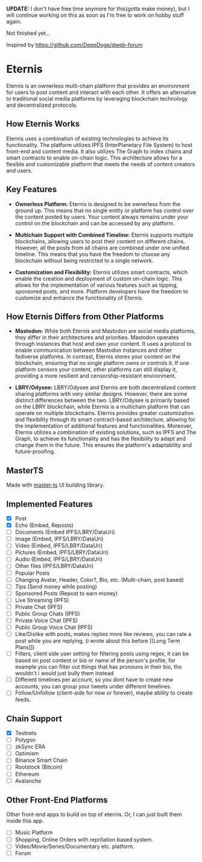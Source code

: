 **UPDATE:** I don't have free time anymore for this(gotta make money), but I will continue working on this as soon as I'm free to work on hobby stuff again.

Not finished yet...

Inspired by https://github.com/DeepDoge/dweb-forum

# Eternis

Eternis is an ownerless multi-chain platform that provides an environment for users to post content and interact with each other. It offers an alternative to traditional social media platforms by leveraging blockchain technology and decentralized protocols.

## How Eternis Works

Eternis uses a combination of existing technologies to achieve its functionality. The platform utilizes IPFS (InterPlanetary File System) to host front-end and content media. It also utilizes The Graph to index chains and smart contracts to enable on-chain logic. This architecture allows for a flexible and customizable platform that meets the needs of content creators and users.

## Key Features

-   **Ownerless Platform:** Eternis is designed to be ownerless from the ground up. This means that no single entity or platform has control over the content posted by users. Your content always remains under your control on the blockchain and can be accessed by any platform.

-   **Multichain Support with Combined Timeline:** Eternis supports multiple blockchains, allowing users to post their content on different chains. However, all the posts from all chains are combined under one unified timeline. This means that you have the freedom to choose any blockchain without being restricted to a single network.

-   **Customization and Flexibility:** Eternis utilizes smart contracts, which enable the creation and deployment of custom on-chain logic. This allows for the implementation of various features such as tipping, sponsored posts, and more. Platform developers have the freedom to customize and enhance the functionality of Eternis.

## How Eternis Differs from Other Platforms

-   **Mastodon:** While both Eternis and Mastodon are social media platforms, they differ in their architectures and priorities. Mastodon operates through instances that host and own your content. It uses a protocol to enable communication between Mastodon instances and other fediverse platforms. In contrast, Eternis stores your content on the blockchain, ensuring that no single platform owns or controls it. If one platform censors your content, other platforms can still display it, providing a more resilient and censorship-resistant environment.

-   **LBRY/Odysee:** LBRY/Odysee and Eternis are both decentralized content sharing platforms with very similar designs. However, there are some distinct differences between the two. LBRY/Odysee is primarily based on the LBRY blockchain, while Eternis is a multichain platform that can operate on multiple blockchains. Eternis provides greater customization and flexibility through its smart contract-based architecture, allowing for the implementation of additional features and functionalities. Moreover, Eternis utilizes a combination of existing solutions, such as IPFS and The Graph, to achieve its functionality and has the flexibility to adapt and change them in the future. This ensures the platform's adaptability and future-proofing.

## MasterTS

Made with [master-ts](https://github.com/DeepDoge/master-ts) UI building library.

## Implemented Features

-   [x] Post
-   [x] Echo (Embed, Reposts)
-   [ ] Documents (Embed IPFS/LBRY/DataUri)
-   [ ] Image (Embed, IPFS/LBRY/DataUri)
-   [ ] Video (Embed, IPFS/LBRY/DataUri)
-   [ ] Pictures (Embed, IPFS/LBRY/DataUri)
-   [ ] Audio (Embed, IPFS/LBRY/DataUri)
-   [ ] Other files (IPFS/LBRY/DataUri)
-   [ ] Popular Posts
-   [ ] Changing Avatar, Header, Color?, Bio, etc. (Multi-chain, post based)
-   [ ] Tips (Send money while posting)
-   [ ] Sponsored Posts (Repost to earn money)
-   [ ] Live Streaming (IPFS)
-   [ ] Private Chat (IPFS)
-   [ ] Public Group Chats (IPFS)
-   [ ] Private Voice Chat (IPFS)
-   [ ] Public Group Voice Chat (IPFS)
-   [ ] Like/Dislike with posts, makes replies more like reviews, you can rate a post while you are replying, (i wrote about this before [[Long Term Plans]])
-   [ ] Filters, client side user setting for filtering posts using regex, it can be based on post content or bio or name of the person's profile, for example you can filter out things that has pronouns in their bio, tho wouldn't i would just bully them instead
-   [ ] Different timelines per account, so you dont have to create new accounts, you can group your tweets under different timelines.
-   [ ] Follow/Unfollow (client-side for now or forever), maybe ability to create feeds.

## Chain Support

-   [x] Testnets
-   [ ] Polygon
-   [ ] zkSync ERA
-   [ ] Optimism
-   [ ] Binance Smart Chain
-   [ ] Rootstock (Bitcoin)
-   [ ] Ethereum
-   [ ] Avalanche

## Other Front-End Platforms

Other front-end apps to build on top of eternis.
Or, I can just built them inside this app.

-   [ ] Music Platform
-   [ ] Shopping, Online Orders with repritation based system.
-   [ ] Video/Movie/Series/Documentary etc. platform.
-   [ ] Forum

